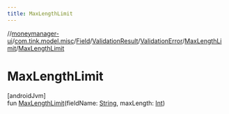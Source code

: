 ```yaml
---
title: MaxLengthLimit
---
```

//[moneymanager-ui](../../../../../../index.html)/[com.tink.model.misc](../../../../index.html)/[Field](../../../index.html)/[ValidationResult](../../index.html)/[ValidationError](../index.html)/[MaxLengthLimit](index.html)/[MaxLengthLimit](-max-length-limit.html)



# MaxLengthLimit



[androidJvm]\
fun [MaxLengthLimit](-max-length-limit.html)(fieldName: [String](https://kotlinlang.org/api/latest/jvm/stdlib/kotlin/-string/index.html), maxLength: [Int](https://kotlinlang.org/api/latest/jvm/stdlib/kotlin/-int/index.html))




